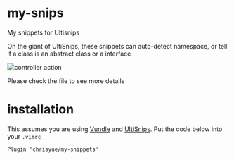 # my-snips

My snippets for Ultisnips

On the giant of UltiSnips, these snippets can auto-detect namespace, or tell if a class is an abstract class or a interface

![controller action](http://chrisyue-blog.qiniudn.com/controller-action.gif)

Please check the file to see more details

# installation

This assumes you are using [Vundle](https://github.com/gmarik/Vundle.vim) and [UltiSnips](https://github.com/SirVer/ultisnips).  Put the code below into your `.vimrc`

```
Plugin 'chrisyue/my-snippets'
```
